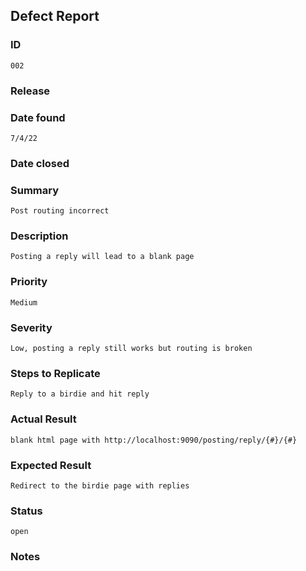 ## Defect Report

### ID

    002

### Release
### Date found

    7/4/22

### Date closed
### Summary

    Post routing incorrect

### Description

    Posting a reply will lead to a blank page

### Priority

    Medium

### Severity

    Low, posting a reply still works but routing is broken

### Steps to Replicate

    Reply to a birdie and hit reply

### Actual Result

    blank html page with http://localhost:9090/posting/reply/{#}/{#}

### Expected Result

    Redirect to the birdie page with replies

### Status

    open

### Notes

